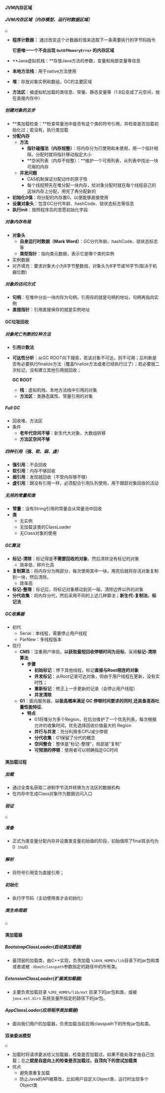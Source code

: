 #### JVM内存区域

##### JVM内存区域（内存模型、运行时数据区域）

<img src="https://snailclimb.gitee.io/javaguide/docs/java/jvm/pictures/java%E5%86%85%E5%AD%98%E5%8C%BA%E5%9F%9F/JVM%E8%BF%90%E8%A1%8C%E6%97%B6%E6%95%B0%E6%8D%AE%E5%8C%BA%E5%9F%9F.png" style="zoom:50%;" />

- **程序计数器：** 通过改变这个计数器的值来选取下一条需要执行的字节码指令

  **它是唯一一个不会出现 `OutOfMemoryError` 的内存区域**

- **Java虚拟机栈：**存放Java方法的参数，变量和局部变量等信息

- **本地方法栈**：用于native方法使用

- **堆**：存放对象实例和数组，GC的主要区域

- **方法区**：被虚拟机加载的类信息、常量、静态变量等（1.8后变成了元空间，放在直接内存中）

##### 创建对象的五步

- **类加载检查：**检查常量池中是否有这个类的符号引用，并检查是否加载初始化过；若没有，执行类加载
- **分配内存**
  - **方法**
    - **指针碰撞法（内存规整）**：将内存分为已使用和未使用，用一个指针相隔，分配时就将指针移动指定大小
    - **空闲列表（内存不规整）：**维护一个可用列表，从列表中找出一块可用的内存
  - **并发问题**
    - CAS机制保证分配动作的原子性
    - 每个线程预先在堆分配一块内存，给对象分配时就在每个线程自己的这块内存上分配，用完了再分配新的
- **初始化0值**：将分配的内存置0，以便能够直接使用
- **设置对象头**：包含GC分代年龄、hashCode、锁状态标志等信息
- **执行init**：按照程序员的意愿初始化字段

##### 对象内存布局

- **对象头**
  - **自身运行时数据（Mark Word）**：GC分代年龄、hashCode、锁状态标志等
  - **类型指针**：指向类元数据，表示它是哪个类的实例
- 实例数据
- 对齐填充：要求对象大小为8字节整数倍，对象头为8字节或16字节(取决于机器位数)

##### 对象的访问方式

- **句柄**：在堆中分出一块内存为句柄，引用存的就是句柄的地址，句柄再指向实例
- **直接指针**：引用直接保存的就是实例地址

#### GC垃圾回收

##### 对象死亡判断的2种方法

- **引用计数法**

- **可达性分析**：从GC ROOT向下搜索，若该对象不可达，则不可用；后判断是否有必要执行finalize方法（覆盖finalize方法或者已经执行过了）；若必要就二次标记，没有建立其他引用就回收；

  **GC ROOT**

  - **栈**：虚拟机栈、本地方法栈中引用的对象
  - **方法区**：类静态属性、常量引用的对象

##### Full GC

- 回收堆、方法区
- 条件
  - **老年代空间不够**：新生代大对象、大数组转移
  - **方法区空间不够**

##### 四种引用（强、软、弱、虚）

- **强引用**：不会回收
- **软引用**：内存不够回收
- **弱引用**：发现就回收（不管内存够不够）
- **虚引用**：跟没有引用一样，必须配合引用队列使用，用于跟踪对象回收的活动

##### 无用的常量和类

- **常量**：没有String引用的常量会从常量池中回收
- **类**
  - 无实例
  - 无加载该类的ClassLoader
  - 无Class对象的使用

##### GC算法

- **标记-清除**：标记得是**不需要回收的对象**，然后清除没有标记的对象
  - 效率低、碎片化高
- **复制算法**：将内存分为两部分，每次使用其中一块，用完后就将存活对象复制到一块，然后清除。
  - 效率高
- **标记-整理**：标记后，将标记对象移动到另一端，清除边界以外的对象
- **分代收集**：将内存分代，然后采用不同的上述几种算法；**新生代-复制法**，**标记法**

##### GC收集器

- 初代
  - Serial：单线程，需要停止用户线程
  - ParNew：多线程版本
- 现行
  - **CMS**：注重用户体验，**以获取最短回收停顿时间为目标**。采用**标记-清除算法**
    - **步骤**
      - **初始标记**：停下其他线程，标记**直接与Root相连的对象**
      - **并发标记**：从Root记录可达对象，但由于用户线程在更新，没有实时性；
      - **重新标记**：修正上一步更新的记录（会停止用户线程）
      - **并发清除**
  - **G1**：面向服务器，**以极高概率满足 GC 停顿时间要求的同时,还具备高吞吐量性能特征.**
    - **特点**
      - G1将堆分为多个Region，在后台维护了一个优先列表，每次根据允许的收集时间，优先选择回收价值最大的 Region
      - **并行与并发**：充分利用多CPU减少停顿
      - **分代收集**：G1保留了分代的概念
      - **空间整合**：整体是”标记-整理“，局部是”复制“
      - **可预测的停顿**：使用者可以明确指定GC时间

#### 类加载过程

##### **加载**

- 通过全类名获取二进制字节流并转换为方法区的数据机构
- 在内存中生成Class对象作为数据访问入口

##### **验证**

<img src="https://my-blog-to-use.oss-cn-beijing.aliyuncs.com/2019-6/%E9%AA%8C%E8%AF%81%E9%98%B6%E6%AE%B5.png" style="zoom:50%;" />

##### **准备**

- 正式为类变量分配内存并设置类变量初始值的阶段，初始值除了final其余均为0（null）

##### **解析**

- 将符号引用变为直接引用；

##### **初始化**

- 执行字节码（主动使用类才会初始化）

##### 类生命周期

​	<img src="https://my-blog-to-use.oss-cn-beijing.aliyuncs.com/2019-11/%E7%B1%BB%E5%8A%A0%E8%BD%BD%E8%BF%87%E7%A8%8B-%E5%AE%8C%E5%96%84.png" style="zoom:50%;" />

#### 类加载器

##### **BootstrapClassLoader(启动类加载器)** 

- 最顶层的加载类，由C++实现，负责加载 `%JAVA_HOME%/lib`目录下的jar包和类或者或被 `-Xbootclasspath`参数指定的路径中的所有类。

##### **ExtensionClassLoader(扩展类加载器)** 

- 主要负责加载目录 `%JRE_HOME%/lib/ext` 目录下的jar包和类，或被 `java.ext.dirs` 系统变量所指定的路径下的jar包。

##### **AppClassLoader(应用程序类加载器)** 

- 面向我们用户的加载器，负责加载当前应用classpath下的所有jar包和类。

#### 双亲委派模型



<img src="https://my-blog-to-use.oss-cn-beijing.aliyuncs.com/2019-6/classloader_WPS%E5%9B%BE%E7%89%87.png" style="zoom:50%;" />

- 加载时将请求委派给父加载器，检查是否加载过。如果不能处理才由自己加载；总之**就是自底向上的检查是否加载过，自顶向下的尝试加载类**
- 优点
  - 避免类重复加载
  - 防止Java的API被篡改，比如用户自定义Object类，运行时出现多个Object类

